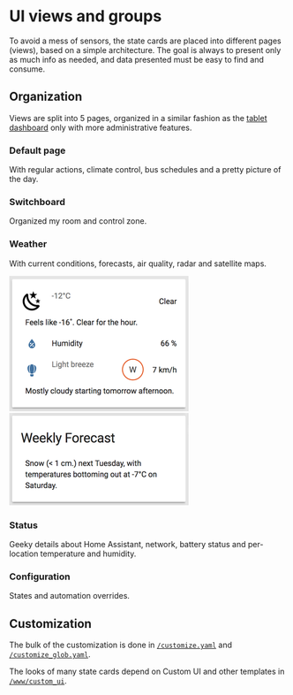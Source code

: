 # UI views and groups

To avoid a mess of sensors, the state cards are placed into different pages (views), based on a simple architecture. The goal is always to present only as much info as needed, and data presented must be easy to find and consume.


## Organization

Views are split into 5 pages, organized in a similar fashion as the [tablet dashboard](../appdaemon/dashboards) only with more administrative features.


### Default page

With regular actions, climate control, bus schedules and a pretty picture of the day.


### Switchboard

Organized my room and control zone.


### Weather

With current conditions, forecasts, air quality, radar and satellite maps.

[![Current conditions](../screenshots/ui-current-conditions.png)](../screenshots/ui-current-conditions@2x.png) [![Forecast](../screenshots/ui-weekly-forecast.png)](../screenshots/ui-weekly-forecast@2x.png)


### Status

Geeky details about Home Assistant, network, battery status and per-location temperature and humidity.


### Configuration

States and automation overrides.


## Customization

The bulk of the customization is done in [`/customize.yaml`](../customize.yaml) and [`/customize_glob.yaml`](../customize_glob.yaml).

The looks of many state cards depend on Custom UI and other templates in [`/www/custom_ui`](../www/custom_ui).
